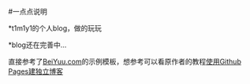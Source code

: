 #一点点说明

*t1m1y1的个人blog，做的玩玩

*blog还在完善中...

直接参考了[BeiYuu.com](http://beiyuu.com)的示例模板，想参考可以看原作者的教程[使用Github Pages建独立博客](http://beiyuu.com/github-pages)


